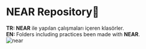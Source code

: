# NEAR Repository💫
<b>TR: </b><b>NEAR</b> ile yapılan çalışmaları içeren klasörler.<br>
<b>EN: </b>Folders including practices been made with <b>NEAR</b>.<br>
![near](https://user-images.githubusercontent.com/109991448/209450289-9e494c91-2efd-4e81-9d42-4405bcc6b9fd.jpg)



